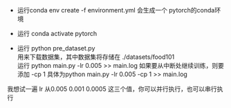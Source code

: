 - 运行conda env create -f environment.yml
会生成一个 pytorch的conda环境  

- 运行 conda activate pytorch   

- 运行 python pre_dataset.py   
用来下载数据集，其中数据集将存储在 ./datasets/food101  
运行 python main.py -lr 0.005 >> main.log
如果要从中断处继续训练，则要添加 -cp 1
具体为python main.py -lr 0.005 -cp 1 >> main.log

我想试一遍 lr 从0.005 0.001 0.0005 这三个值，你可以并行执行，也可以串行执行



